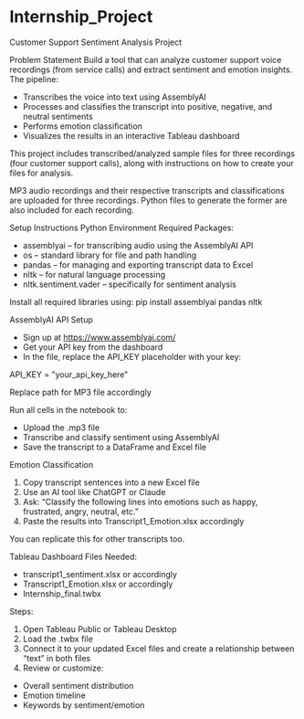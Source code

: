 # Internship_Project

Customer Support Sentiment Analysis Project

Problem Statement
Build a tool that can analyze customer support voice recordings (from service calls) and extract sentiment and emotion insights. The pipeline:
- Transcribes the voice into text using AssemblyAI
- Processes and classifies the transcript into positive, negative, and neutral sentiments
- Performs emotion classification
- Visualizes the results in an interactive Tableau dashboard

This project includes transcribed/analyzed sample files for three recordings (four customer support calls), along with instructions on how to create your files for analysis.  

MP3 audio recordings and their respective transcripts and classifications are uploaded for three recordings. Python files to generate the former are also included for each recording. 

Setup Instructions
Python Environment
Required Packages:
- assemblyai – for transcribing audio using the AssemblyAI API
- os – standard library for file and path handling
- pandas – for managing and exporting transcript data to Excel
- nltk – for natural language processing
- nltk.sentiment.vader – specifically for sentiment analysis

Install all required libraries using:
pip install assemblyai pandas nltk

AssemblyAI API Setup
- Sign up at https://www.assemblyai.com/
- Get your API key from the dashboard
- In the file, replace the API_KEY placeholder with your key:

API_KEY = "your_api_key_here"

Replace path for MP3 file accordingly

Run all cells in the notebook to:
- Upload the .mp3 file
- Transcribe and classify sentiment using AssemblyAI
- Save the transcript to a DataFrame and Excel file

Emotion Classification
1. Copy transcript sentences into a new Excel file
2. Use an AI tool like ChatGPT or Claude
3. Ask:
   “Classify the following lines into emotions such as happy, frustrated, angry, neutral, etc.”
4. Paste the results into Transcript1_Emotion.xlsx accordingly

You can replicate this for other transcripts too.

Tableau Dashboard
Files Needed:
- transcript1_sentiment.xlsx or accordingly 
- Transcript1_Emotion.xlsx or accordingly
- Internship_final.twbx

Steps:
1. Open Tableau Public or Tableau Desktop
2. Load the .twbx file
3. Connect it to your updated Excel files and create a relationship between “text” in both files
4. Review or customize:
- Overall sentiment distribution
- Emotion timeline
- Keywords by sentiment/emotion




